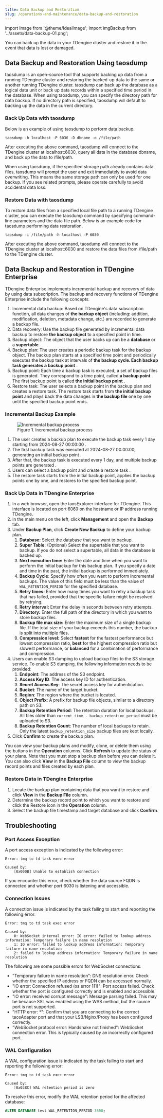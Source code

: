 ```yaml
---
title: Data Backup and Restoration
slug: /operations-and-maintenance/data-backup-and-restoration
---
```


import Image from '@theme/IdealImage';
import imgBackup from '../assets/data-backup-01.png';

You can back up the data in your TDengine cluster and restore it in the event that data is lost or damaged.

## Data Backup and Restoration Using taosdump

taosdump is an open-source tool that supports backing up data from a running TDengine cluster and restoring the backed-up data to the same or another running TDengine cluster. taosdump can back up the database as a logical data unit or back up data records within a specified time period in the database. When using taosdump, you can specify the directory path for data backup. If no directory path is specified, taosdump will default to backing up the data in the current directory.

### Back Up Data with taosdump

Below is an example of using taosdump to perform data backup.

```shell
taosdump -h localhost -P 6030 -D dbname -o /file/path
```

After executing the above command, taosdump will connect to the TDengine cluster at localhost:6030, query all data in the database dbname, and back up the data to /file/path.

When using taosdump, if the specified storage path already contains data files, taosdump will prompt the user and exit immediately to avoid data overwriting. This means the same storage path can only be used for one backup. If you see related prompts, please operate carefully to avoid accidental data loss.

### Restore Data with taosdump

To restore data files from a specified local file path to a running TDengine cluster, you can execute the taosdump command by specifying command-line parameters and the data file path. Below is an example code for taosdump performing data restoration.

```shell
taosdump -i /file/path -h localhost -P 6030
```

After executing the above command, taosdump will connect to the TDengine cluster at localhost:6030 and restore the data files from /file/path to the TDengine cluster.

## Data Backup and Restoration in TDengine Enterprise

TDengine Enterprise implements incremental backup and recovery of data by using data subscription. The backup and recovery functions of TDengine Enterprise include the following concepts:

1. Incremental data backup: Based on TDengine's data subscription function, all data changes of **the backup object** (including: addition, modification, deletion, metadata change, etc.) are recorded to generate a backup file.
2. Data recovery: Use the backup file generated by incremental data backup to restore **the backup object** to a specified point in time.
3. Backup object: The object that the user backs up can be a **database** or a **supertable**.
4. Backup plan: The user creates a periodic backup task for the backup object. The backup plan starts at a specified time point and periodically executes the backup task at intervals of **the backup cycle. Each backup task generates a** **backup point** .
5. Backup point: Each time a backup task is executed, a set of backup files is generated. They correspond to a time point, called **a backup point** . The first backup point is called **the initial backup point** .
6. Restore task: The user selects a backup point in the backup plan and creates a restore task. The restore task starts from **the initial backup point** and plays back the data changes in **the backup file** one by one until the specified backup point ends.

### Incremental Backup Example

<figure>
<Image img={imgBackup} alt="Incremental backup process"/>
<figcaption>Figure 1. Incremental backup process</figcaption>
</figure>

1. The user creates a backup plan to execute the backup task every 1 day starting from 2024-08-27 00:00:00 .
2. The first backup task was executed at 2024-08-27 00:00:00, generating an initial backup point .
3. After that, the backup task is executed every 1 day, and multiple backup points are generated .
4. Users can select a backup point and create a restore task .
5. The restore task starts from the initial backup point, applies the backup points one by one, and restores to the specified backup point.

### Back Up Data in TDengine Enterprise

1. In a web browser, open the taosExplorer interface for TDengine. This interface is located on port 6060 on the hostname or IP address running TDengine.
2. In the main menu on the left, click **Management** and open the **Backup** tab.
3. Under **Backup Plan**, click **Create New Backup** to define your backup plan.
     1. **Database:** Select the database that you want to backup.
     2. **Super Table:** (Optional) Select the supertable that you want to backup. If you do not select a supertable, all data in the database is backed up.
     3. **Next execution time:** Enter the date and time when you want to perform the initial backup for this backup plan. If you specify a date and time in the past, the initial backup is performed immediately.
     4. **Backup Cycle:** Specify how often you want to perform incremental backups. The value of this field must be less than the value of `WAL_RETENTION_PERIOD` for the specified database.
     5. **Retry times:** Enter how many times you want to retry a backup task that has failed, provided that the specific failure might be resolved by retrying.
     6. **Retry interval:** Enter the delay in seconds between retry attempts.
     7. **Directory:** Enter the full path of the directory in which you want to store backup files.
     8. **Backup file max size:** Enter the maximum size of a single backup file. If the total size of your backup exceeds this number, the backup is split into multiple files.
     9. **Compression level:** Select **fastest** for the fastest performance but lowest compression ratio, **best** for the highest compression ratio but slowest performance, or **balanced** for a combination of performance and compression.
4. Users can enable S3 dumping to upload backup files to the S3 storage service. To enable S3 dumping, the following information needs to be provided:
     1. **Endpoint**: The address of the S3 endpoint.
     2. **Access Key ID**: The access key ID for authentication.
     3. **Secret Access Key**: The secret access key for authentication.
     4. **Bucket**: The name of the target bucket.
     5. **Region**: The region where the bucket is located.
     6. **Object Prefix**: A prefix for backup file objects, similar to a directory path on S3.
     7. **Backup Retention Period**: The retention duration for local backups. All files older than `current time - backup_retention_period` must be uploaded to S3.
     8. **Backup Retention Count**: The number of local backups to retain. Only the latest `backup_retention_size` backup files are kept locally.
5. Click **Confirm** to create the backup plan.

You can view your backup plans and modify, clone, or delete them using the buttons in the **Operation** columns. Click **Refresh** to update the status of your plans. Note that you must stop a backup plan before you can delete it. You can also click **View** in the **Backup File** column to view the backup record points and files created by each plan.

### Restore Data in TDengine Enterprise

1. Locate the backup plan containing data that you want to restore and click **View** in the **Backup File** column.
2. Determine the backup record point to which you want to restore and click the Restore icon in the **Operation** column.
3. Select the backup file timestamp and target database and click **Confirm**.



## Troubleshooting

### Port Access Exception

A port access exception is indicated by the following error:

```text
Error: tmq to td task exec error

Caused by:
    [0x000B] Unable to establish connection
```

If you encounter this error, check whether the data source FQDN is connected and whether port 6030 is listening and accessible.

### Connection Issues

A connection issue is indicated by the task failing to start and reporting the following error:

```text
Error: tmq to td task exec error

Caused by:
    0: WebSocket internal error: IO error: failed to lookup address information: Temporary failure in name resolution
    1: IO error: failed to lookup address information: Temporary failure in name resolution
    2: failed to lookup address information: Temporary failure in name resolution
```

The following are some possible errors for WebSocket connections:
- "Temporary failure in name resolution": DNS resolution error. Check whether the specified IP address or FQDN can be accessed normally.
- "IO error: Connection refused (os error 111)": Port access failed. Check whether the port is configured correctly and is enabled and accessible.
- "IO error: received corrupt message": Message parsing failed. This may be because SSL was enabled using the WSS method, but the source port is not supported.
- "HTTP error: *": Confirm that you are connecting to the correct taosAdapter port and that your LSB/Nginx/Proxy has been configured correctly.
- "WebSocket protocol error: Handshake not finished": WebSocket connection error. This is typically caused by an incorrectly configured port.

### WAL Configuration

A WAL configuration issue is indicated by the task failing to start and reporting the following error:

```text
Error: tmq to td task exec error

Caused by:
    [0x038C] WAL retention period is zero
```

To resolve this error, modify the WAL retention period for the affected database:

```sql
ALTER DATABASE test WAL_RETENTION_PERIOD 3600;
```
